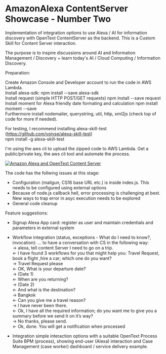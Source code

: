 # AmazonAlexa ContentServer Showcase - Number Two

Implementation of integration options to use Alexa / AI for information discovery with OpenText ContentServer as the backend. This is a Custom Skill for Content Server interaction.

The purpose is to inspire discussions around AI and Information Management / Discovery + learn today's AI / Cloud Computing / Information Discovery.

Preparation:

Create Amazon Console and Developer account to run the code in AWS Lambda.  
Install alexa-sdk: npm install --save alexa-sdk  
Install request (simple HTTP POST/GET requests) npm install --save request  
Install moment for Alexa friendly date formating and calculation npm install moment --save  
Furthermore install nodemailer, querystring, util, http, xml2js (check top of code for more if needed).

For testing, I recommend installing alexa-skill-test (https://github.com/voiyse/alexa-skill-test)  
npm install -g alexa-skill-test

I'm using the aws cli to upload the zipped code to AWS Lambda. Get a public/private key, the aws cli tool and automate the process.

[![Amazon Alexa and OpenText Content Server](http://i.imgur.com/ZQZFtul.jpg)](https://youtu.be/bs_OAtzF444 "Artificial Intelligent assisted Information Discovery - OpenText and Amazon Alexa")

The code has the follwing issues at this stage:
- Configuration (mailgun, CS16 base URL etc.) is inside index.js. This needs to be configured using external options
- Because of node.js callback hell, error processing is challenging at best. New ways to trap error in asyc execution needs to be explored
- General code cleanup

Feature suggestions:
- Signup Alexa App card: register as user and maintain credentials and parameters in external system
- Workflow integration (status, exceptions - What do I need to know?, invocation):
    ... to have a conversation with CS in the following way:  
    -> alexa, tell content Server I need to go on a trip.  
    <- I have found 3 workflows for you that might help you: Travel Request, book a flight ,hire a car; which one do you want?  
    -> Travel Request please  
    <- OK, What is your departure date?  
    -> (Date 1)  
    <- When are you returning?  
    -> (Date 2)  
    <- And what is the destination?  
    -> Bangkok  
    <- Can you give me a travel reason?  
    -> I have never been there.  
    <- Ok, I have all the required information; do you want me to give you a summary before we send it on it’s way?  
    -> No thanks, please send.  
    <- Ok, done. You will get a notification when processed  
    
- Integration simple interaction options with a suitable OpenText Process Suite BPM (process), showing end-user (Alexa) interaction and Case Management (case worker) dashboard / service delivery example.  
